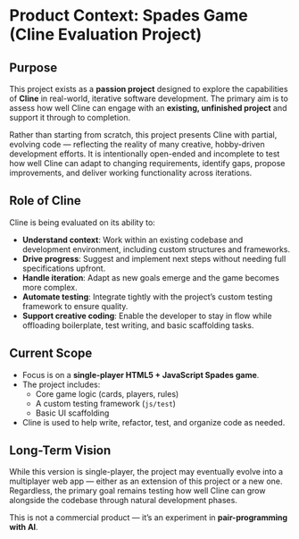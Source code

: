 # Product Context: Spades Game (Cline Evaluation Project)

## Purpose

This project exists as a **passion project** designed to explore the capabilities of **Cline** in real-world, iterative software development. The primary aim is to assess how well Cline can engage with an **existing, unfinished project** and support it through to completion.

Rather than starting from scratch, this project presents Cline with partial, evolving code — reflecting the reality of many creative, hobby-driven development efforts. It is intentionally open-ended and incomplete to test how well Cline can adapt to changing requirements, identify gaps, propose improvements, and deliver working functionality across iterations.

## Role of Cline

Cline is being evaluated on its ability to:

- **Understand context**: Work within an existing codebase and development environment, including custom structures and frameworks.
- **Drive progress**: Suggest and implement next steps without needing full specifications upfront.
- **Handle iteration**: Adapt as new goals emerge and the game becomes more complex.
- **Automate testing**: Integrate tightly with the project’s custom testing framework to ensure quality.
- **Support creative coding**: Enable the developer to stay in flow while offloading boilerplate, test writing, and basic scaffolding tasks.

## Current Scope

- Focus is on a **single-player HTML5 + JavaScript Spades game**.
- The project includes:
  - Core game logic (cards, players, rules)
  - A custom testing framework (`js/test`)
  - Basic UI scaffolding
- Cline is used to help write, refactor, test, and organize code as needed.

## Long-Term Vision

While this version is single-player, the project may eventually evolve into a multiplayer web app — either as an extension of this project or a new one. Regardless, the primary goal remains testing how well Cline can grow alongside the codebase through natural development phases.

This is not a commercial product — it’s an experiment in **pair-programming with AI**.
